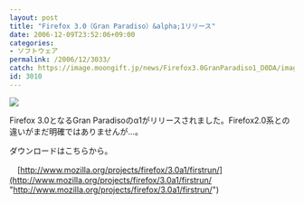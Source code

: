 ```yaml
---
layout: post
title: "Firefox 3.0（Gran Paradiso）&alpha;1リリース"
date: 2006-12-09T23:52:06+09:00
categories:
- ソフトウェア
permalink: /2006/12/3033/
catch: https://image.moongift.jp/news/Firefox3.0GranParadiso1_D0DA/image0_thumb1.png
id: 3010
---
```

 

[![](https://image.moongift.jp/news/Firefox3.0GranParadiso1_D0DA/image0_thumb1.png)](https://image.moongift.jp/news/Firefox3.0GranParadiso1_D0DA/image03.png)

 

Firefox 3.0となるGran Paradisoのα1がリリースされました。Firefox2.0系との違いがまだ明確ではありませんが…。

 

ダウンロードはこちらから。

 

　[http://www.mozilla.org/projects/firefox/3.0a1/firstrun/](http://www.mozilla.org/projects/firefox/3.0a1/firstrun/ "http://www.mozilla.org/projects/firefox/3.0a1/firstrun/")

